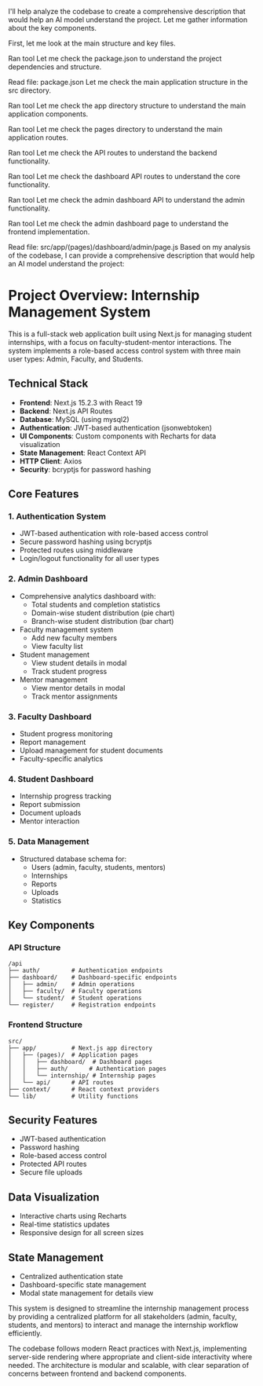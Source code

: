 I'll help analyze the codebase to create a comprehensive description that would help an AI model understand the project. Let me gather information about the key components.

First, let me look at the main structure and key files.


Ran tool
Let me check the package.json to understand the project dependencies and structure.


Read file: package.json
Let me check the main application structure in the src directory.


Ran tool
Let me check the app directory structure to understand the main application components.



Ran tool
Let me check the pages directory to understand the main application routes.


Ran tool
Let me check the API routes to understand the backend functionality.



Ran tool
Let me check the dashboard API routes to understand the core functionality.



Ran tool
Let me check the admin dashboard API to understand the admin functionality.



Ran tool
Let me check the admin dashboard page to understand the frontend implementation.


Read file: src/app/(pages)/dashboard/admin/page.js
Based on my analysis of the codebase, I can provide a comprehensive description that would help an AI model understand the project:

# Project Overview: Internship Management System

This is a full-stack web application built using Next.js for managing student internships, with a focus on faculty-student-mentor interactions. The system implements a role-based access control system with three main user types: Admin, Faculty, and Students.

## Technical Stack
- **Frontend**: Next.js 15.2.3 with React 19
- **Backend**: Next.js API Routes
- **Database**: MySQL (using mysql2)
- **Authentication**: JWT-based authentication (jsonwebtoken)
- **UI Components**: Custom components with Recharts for data visualization
- **State Management**: React Context API
- **HTTP Client**: Axios
- **Security**: bcryptjs for password hashing

## Core Features

### 1. Authentication System
- JWT-based authentication with role-based access control
- Secure password hashing using bcryptjs
- Protected routes using middleware
- Login/logout functionality for all user types

### 2. Admin Dashboard
- Comprehensive analytics dashboard with:
  - Total students and completion statistics
  - Domain-wise student distribution (pie chart)
  - Branch-wise student distribution (bar chart)
- Faculty management system
  - Add new faculty members
  - View faculty list
- Student management
  - View student details in modal
  - Track student progress
- Mentor management
  - View mentor details in modal
  - Track mentor assignments

### 3. Faculty Dashboard
- Student progress monitoring
- Report management
- Upload management for student documents
- Faculty-specific analytics

### 4. Student Dashboard
- Internship progress tracking
- Report submission
- Document uploads
- Mentor interaction

### 5. Data Management
- Structured database schema for:
  - Users (admin, faculty, students, mentors)
  - Internships
  - Reports
  - Uploads
  - Statistics

## Key Components

### API Structure
```
/api
├── auth/         # Authentication endpoints
├── dashboard/    # Dashboard-specific endpoints
│   ├── admin/    # Admin operations
│   ├── faculty/  # Faculty operations
│   └── student/  # Student operations
└── register/     # Registration endpoints
```

### Frontend Structure
```
src/
├── app/          # Next.js app directory
│   ├── (pages)/  # Application pages
│   │   ├── dashboard/  # Dashboard pages
│   │   ├── auth/      # Authentication pages
│   │   └── internship/ # Internship pages
│   └── api/      # API routes
├── context/      # React context providers
└── lib/          # Utility functions
```

## Security Features
- JWT-based authentication
- Password hashing
- Role-based access control
- Protected API routes
- Secure file uploads

## Data Visualization
- Interactive charts using Recharts
- Real-time statistics updates
- Responsive design for all screen sizes

## State Management
- Centralized authentication state
- Dashboard-specific state management
- Modal state management for details view

This system is designed to streamline the internship management process by providing a centralized platform for all stakeholders (admin, faculty, students, and mentors) to interact and manage the internship workflow efficiently.

The codebase follows modern React practices with Next.js, implementing server-side rendering where appropriate and client-side interactivity where needed. The architecture is modular and scalable, with clear separation of concerns between frontend and backend components.
